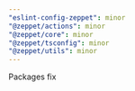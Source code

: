 ```yaml
---
"eslint-config-zeppet": minor
"@zeppet/actions": minor
"@zeppet/core": minor
"@zeppet/tsconfig": minor
"@zeppet/utils": minor
---
```


Packages fix

